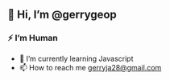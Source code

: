 ## 👋 Hi, I’m @gerrygeop
### :zap: I’m Human

- :book: I’m currently learning Javascript
- 📫 How to reach me gerryja28@gmail.com
<!-- - 💞️ I’m looking to collaborate on [soon] -->


<!---
gerrygeop/gerrygeop is a ✨ special ✨ repository because its `README.md` (this file) appears on your GitHub profile.
You can click the Preview link to take a look at your changes.
--->
